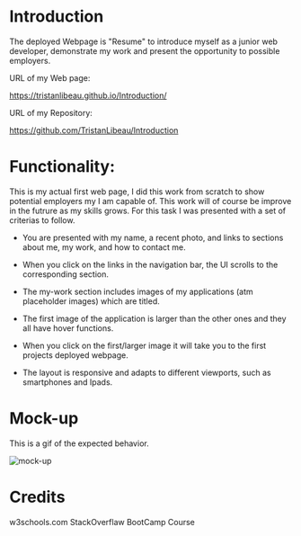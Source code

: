 # Introduction


The deployed Webpage is "Resume" to introduce myself as a junior web developer, demonstrate my work and present the opportunity to possible employers.

URL of my Web page: 

https://tristanlibeau.github.io/Introduction/

URL of my Repository:

https://github.com/TristanLibeau/Introduction


# Functionality:

This is my actual first web page, I did this work from scratch to show potential employers my I am capable of. This work will of course be improve in the futrure as my skills grows. For this task I was presented with a set of criterias to follow.

* You are presented with my name, a recent photo, and links to sections about me, my work, and how to contact me.

* When you click on the links in the navigation bar, the UI scrolls to the corresponding section.

* The my-work section includes images of my applications (atm placeholder images) which are titled.

* The first image of the application is larger than the other ones and they all have hover functions.

* When you click on the first/larger image it will take you to the first projects deployed webpage.

* The layout is responsive and adapts to different viewports, such as smartphones and Ipads.

# Mock-up

This is a gif of the expected behavior.

![mock-up](./img/mock-up-my-introduction)

# Credits

w3schools.com
StackOverflaw
BootCamp Course
